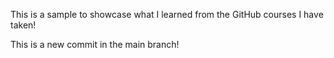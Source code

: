 This is a sample to showcase what I learned from the GitHub courses I have taken!

This is a new commit in the main branch!
